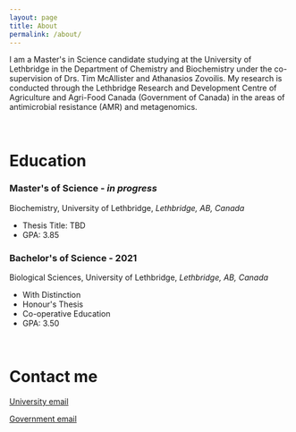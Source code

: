 ```yaml
---
layout: page
title: About
permalink: /about/
---
```


I am a Master's in Science candidate studying at the University of Lethbridge in the Department of Chemistry and Biochemistry under the co-supervision of Drs. Tim McAllister and Athanasios Zovoilis. My research is conducted through the Lethbridge Research and Development Centre of Agriculture and Agri-Food Canada (Government of Canada) in the areas of antimicrobial resistance (AMR) and metagenomics.

<br>

# Education

### Master's of Science - <i>in progress</i>

Biochemistry, University of Lethbridge, <i>Lethbridge, AB, Canada</i>
<ul>
  <li>Thesis Title: TBD</li>
  <li>GPA: 3.85</li>
</ul>

### Bachelor's of Science - 2021

Biological Sciences, University of Lethbridge, <i>Lethbridge, AB, Canada</i>

<ul>
  <li>With Distinction</li>
  <li>Honour's Thesis</li>
  <li>Co-operative Education</li>
  <li>GPA: 3.50</li>
</ul>

<br>

# Contact me

[University email](mailto:catrione.lee@uleth.ca)

[Government email](mailto:catrione.lee@agr.gc.ca)
